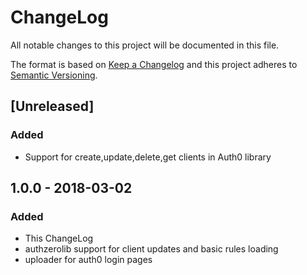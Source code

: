 # ChangeLog 
All notable changes to this project will be documented in this file.

The format is based on [Keep a Changelog](http://keepachangelog.com/en/1.0.0/)
and this project adheres to [Semantic Versioning](http://semver.org/spec/v2.0.0.html).

## [Unreleased]
### Added
- Support for create,update,delete,get clients in Auth0 library

## 1.0.0 - 2018-03-02
### Added
- This ChangeLog
- authzerolib support for client updates and basic rules loading
- uploader for auth0 login pages
